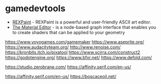 # gamedevtools


- [REXPaint](http://www.gridsagegames.com/rexpaint/index.html) - REXPaint is a powerful and user-friendly ASCII art editor.
- [The Material Editor](https://docs.unrealengine.com/en-us/Engine/Rendering/Materials/Editor) -  is a node-based graph interface that enables you to create shaders that can be applied to your geometry

https://www.yoyogames.com/gamemaker
https://www.aseprite.org/
https://www.audacityteam.org/
http://www.renoise.com/
https://kronbits.itch.io/pixatool 
https://www.scirra.com/construct2 
https://godotengine.org/
https://www.bfxr.net/
https://www.defold.com/

https://studio.zerobrane.com/
https://affinity.serif.com/en-us/

https://affinity.serif.com/en-us/
https://boscaceoil.net/
